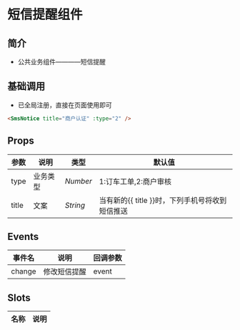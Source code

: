 # 短信提醒组件

## 简介

* 公共业务组件————短信提醒

## 基础调用

* 已全局注册，直接在页面使用即可

```html
<SmsNotice title="商户认证" :type="2" />
```

## Props

| 参数 | 说明 | 类型 | 默认值 |
|------|------|------|------|
| type | 业务类型 | *Number* | 1:订车工单,2:商户审核 |
| title | 文案 | *String* | 当有新的{{ title }}时，下列手机号将收到短信推送 |

## Events

| 事件名 | 说明 | 回调参数 |
|------|------|------|
| change | 修改短信提醒 | event |

## Slots

| 名称 | 说明 |
|------|------|
